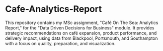 # Cafe-Analytics-Report
This repository contains my MSc assignment, "Café On The Sea: Analytics Report," for the "Data Driven Decisions for Business" module. It provides strategic recommendations on café expansion, product performance, and delivery impact, using data from Blackpool, Portsmouth, and Southampton with a focus on quality, preparation, and visualization.

